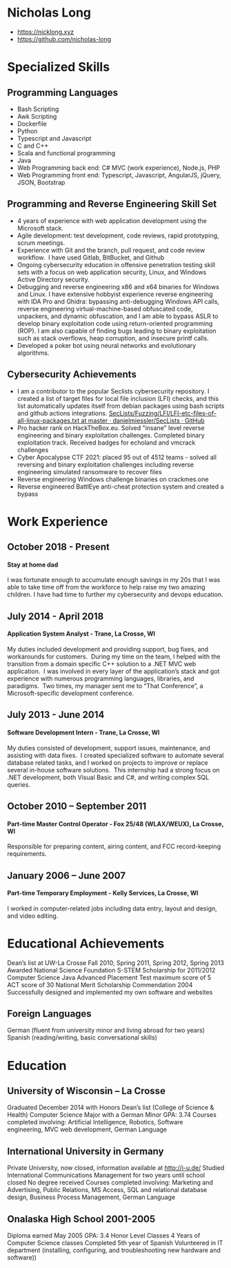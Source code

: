 # Nicholas Long
- https://nicklong.xyz
- https://github.com/nicholas-long

# Specialized Skills

## Programming Languages

- Bash Scripting
- Awk Scripting
- Dockerfile
- Python
- Typescript and Javascript
- C and C++
- Scala and functional programming
- Java
- Web Programming back end: C# MVC (work experience), Node.js, PHP
- Web Programming front end: Typescript, Javascript, AngularJS, jQuery, JSON, Bootstrap

## Programming and Reverse Engineering Skill Set

- 4 years of experience with web application development using the Microsoft stack.
- Agile development: test development, code reviews, rapid prototyping, scrum meetings.
- Experience with Git and the branch, pull request, and code review workflow.  I have used Gitlab, BitBucket, and Github
- Ongoing cybersecurity education in offensive penetration testing skill sets with a focus on web application security, Linux, and Windows Active Directory security.
- Debugging and reverse engineering x86 and x64 binaries for Windows and Linux. I have extensive hobbyist experience reverse engineering with IDA Pro and Ghidra: bypassing anti-debugging Windows API calls, reverse engineering virtual-machine-based obfuscated code, unpackers, and dynamic obfuscation, and I am able to bypass ASLR to develop binary exploitation code using return-oriented programming (ROP). I am also capable of finding bugs leading to binary exploitation such as stack overflows, heap corruption, and insecure printf calls.
- Developed a poker bot using neural networks and evolutionary algorithms.

## Cybersecurity Achievements

- I am a contributor to the popular Seclists cybersecurity repository. I created a list of target files for local file inclusion (LFI) checks, and this list automatically updates itself from debian packages using bash scripts and github actions integrations. [SecLists/Fuzzing/LFI/LFI-etc-files-of-all-linux-packages.txt at master · danielmiessler/SecLists · GitHub](https://github.com/danielmiessler/SecLists/blob/master/Fuzzing/LFI/LFI-etc-files-of-all-linux-packages.txt)
- Pro hacker rank on HackTheBox.eu. Solved "insane" level reverse engineering and binary exploitation challenges. Completed binary exploitation track. Received badges for echoland and vmcrack challenges
- Cyber Apocalypse CTF 2021: placed 95 out of 4512 teams - solved all reversing and binary exploitation challenges including reverse engineering simulated ransomware to recover files
- Reverse engineering Windows challenge binaries on crackmes.one
- Reverse engineered BattlEye anti-cheat protection system and created a bypass

# Work Experience

## October 2018 - Present
#### Stay at home dad
I was fortunate enough to accumulate enough savings in my 20s that I was able to take time off from the workforce to help raise my two amazing children. I have had time to further my cybersecurity and devops education.

## July 2014 - April 2018
#### Application System Analyst - Trane, La Crosse, WI
My duties included development and providing support, bug fixes, and workarounds for customers.  During my time on the team, I helped with the transition from a domain specific C++ solution to a .NET MVC web application.  I was involved in every layer of the application’s stack and got experience with numerous programming languages, libraries, and paradigms.  Two times, my manager sent me to “That Conference”, a Microsoft-specific development conference.

## July 2013 - June 2014

#### Software Development Intern - Trane, La Crosse, WI

My duties consisted of development, support issues, maintenance, and assisting with data fixes.  I created specialized software to automate several database related tasks, and I worked on projects to improve or replace several in-house software solutions.  This internship had a strong focus on .NET development, both Visual Basic and C#, and writing complex SQL queries.

## October 2010 – September 2011

#### Part-time Master Control Operator - Fox 25/48 (WLAX/WEUX), La Crosse, WI

Responsible for preparing content, airing content, and FCC record-keeping requirements.

## January 2006 – June 2007

#### Part-time Temporary Employment - Kelly Services, La Crosse, WI

I worked in computer-related jobs including data entry, layout and design, and video editing.

# Educational Achievements

Dean’s list at UW-La Crosse Fall 2010, Spring 2011, Spring 2012, Spring 2013
Awarded National Science Foundation S-STEM Scholarship for 2011/2012
Computer Science Java Advanced Placement Test maximum score of 5
ACT score of 30
National Merit Scholarship Commendation 2004
Successfully designed and implemented my own software and websites

## Foreign Languages

German (fluent from university minor and living abroad for two years)
Spanish (reading/writing, basic conversational skills)

# Education

## University of Wisconsin – La Crosse

Graduated December 2014 with Honors
Dean’s list (College of Science & Health)
Computer Science Major with a German Minor
GPA: 3.74
Courses completed involving: Artificial Intelligence, Robotics, Software engineering, MVC web development, German Language

## International University in Germany

Private University, now closed, information available at http://i-u.de/
Studied International Communications Management for two years until school closed
No degree received
Courses completed involving: Marketing and Advertising, Public Relations, MS Access, SQL and relational database design, Business Process Management, German Language

## Onalaska High School 2001-2005

Diploma earned May 2005
GPA: 3.4
Honor Level Classes
4 Years of Computer Science classes
Completed 5th year of Spanish
Volunteered in IT department (installing, configuring, and troubleshooting new hardware and software))
